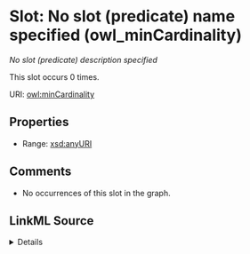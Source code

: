 

# Slot: No slot (predicate) name specified (owl_minCardinality)


_No slot (predicate) description specified_






This slot occurs 0 times.


URI: [owl:minCardinality](http://www.w3.org/2002/07/owl#minCardinality)



<!-- no inheritance hierarchy -->








## Properties

* Range: [xsd:anyURI](http://www.w3.org/2001/XMLSchema#anyURI)





## Comments

* No occurrences of this slot in the graph.



## LinkML Source

<details>

```yaml
name: owl_minCardinality
annotations:
  count:
    tag: count
    value: 0
description: No slot (predicate) description specified
title: No slot (predicate) name specified
comments:
- No occurrences of this slot in the graph.
from_schema: hydrology-kg
rank: 1000
domain: owl_minCardinality
slot_uri: owl:minCardinality
alias: owl_minCardinality
range: uri

```
</details>
